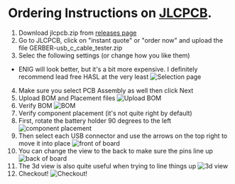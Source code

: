 # Ordering Instructions on [JLCPCB](https://jlcpcb.com/).

1. Download jlcpcb.zip from [releases page](https://github.com/alvarop/usb_c_cable_tester/releases)
2. Go to JLCPCB, click on "instant quote" or "order now" and upload the file GERBER-usb_c_cable_tester.zip
3. Selec the following settings (or change how you like them)
  * ENIG will look better, but it's a bit more expensive. I definitely recommend lead free HASL at the very least
  ![Selection page](img/1.jpg)
4. Make sure you select PCB Assembly as well then click Next
5. Upload BOM and Placement files
  ![Upload BOM](img/2.jpg)
6. Verify BOM
  ![BOM](img/3.jpg)
7. Verify component placement (it's not quite right by default)
 1. First, rotate the battery holder 90 degrees to the left
    ![component placement](img/4.jpg)
 2. Then select each USB connector and use the arrows on the top right to move it into place
    ![front of board](img/5.jpg)
 3. You can change the view to the back to make sure the pins line up
    ![back of board](img/6.jpg)
 4. The 3d view is also quite useful when trying to line things up
    ![3d view](img/7.jpg)
8. Checkout!
   ![Checkout!](img/8.jpg)